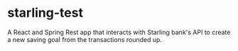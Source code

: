 # starling-test

A React and Spring Rest app that interacts with Starling bank's API to create a new saving goal from the transactions rounded up.
